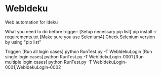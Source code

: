 # WebIdeku
Web automation for Ideku

What you need to do before trigger:
  [Setup necessary pip list]
    pip install -r requirements.txt
  [Make sure you use Selenium4]
    Check Selenium version by using "pip list"

Trigger:
  [Run all login cases]
     python RunTest.py -T WebIdekuLogin
  [Run single login cases]
     python RunTest.py -T WebIdekuLogin-0001
  [Run multiple login cases]
     python RunTest.py -T WebIdekuLogin-0001,WebIdekuLogin-0002
